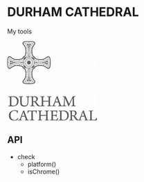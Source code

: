 # DURHAM CATHEDRAL
My tools

![111](./src/img/logo.jpeg)

## API

- check
    - platform()
    - isChrome()